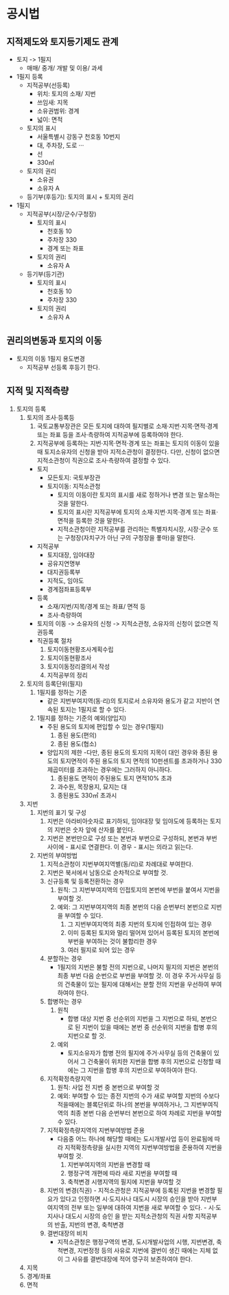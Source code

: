# 공시법
## 지적제도와 토지등기제도 관계
- 토지 -> 1필지
    - 매매/ 중개/ 개발 및 이용/ 과세
- 1필지 등록
    - 지적공부(선등록)
        - 위치: 토지의 소재/ 지번
        - 쓰임새: 지목
        - 소유권범위: 경계
        - 넓이: 면적
    - 토지의 표시
        - 서울특별시 강동구 천호동 10번지
        - 대, 주차장, 도로 ···
        - 선
        - 330㎡
    - 토지의 권리
        - 소유권
        - 소유자 A
    - 등기부(후등기): 토지의 표시 + 토지의 권리
- 1필지
    - 지적공부(시장/군수/구청장)
        - 토지의 표시
            - 천호동 10
            - 주차장 330
            - 경계 또는 좌표 
        - 토지의 권리
            - 소유자 A
    - 등기부(등기관)
        - 토지의 표시
            - 천호동 10
            - 주차장 330
        - 토지의 권리
            - 소유자 A
## 권리의변동과 토지의 이동
- 토지의 이동 1필지 용도변경
    - 지적공부 선등록 후등기 한다.
## 지적 및 지적측량
1. 토지의 등록
    1. 토지의 조사·등록등
        1. 국토교통부장관은 모든 토지에 대하여 필지별로 소재·지번·지목·면적·경계 또는 좌표 등을 조사·측량하여 지적공부에 등록하여야 한다.
        2. 지적공부에 등록하는 지번·지목·면적·경계 또는 좌표는 토지의 이동이 있을 때 토지소유자의 신청을 받아 지적소관청이 결정한다. 다만, 신청이 없으면 지적소관청이 직권으로 조사·측량하여 결정할 수 있다.
        - 토지
            - 모든토지: 국토부장관
            - 토지이동: 지적소관청 
                - 토지의 이동이란 토지의 표시를 새로 정하거나 변경 또는 말소하는 것을 말한다.
                - 토지의 표시란 지적공부에 토지의 소재·지번·지목·경계 또는 좌표·면적을 등록한 것을 말한다.
                - 지적소관청이란 지적공부를 관리하는 특별자치시장, 시장·군수 또는 구청장(자치구가 아닌 구의 구청장을 퐇마)을 말한다.
        - 지적공부
            - 토지대장, 임야대장
            - 공유지연명부
            - 대지권등록부
            - 지적도, 임야도
            - 경계점좌표등록부
        - 등록
            - 소재/지번/지목/경계 또는 좌표/ 면적 등
            - 조사·측량하여
        - 토지의 이동 -> 소유자의 신청 -> 지적소관청, 소유자의 신청이 없으면 직권등록
        - 직권등록 절차
            1. 토지이동현황조사계획수립
            2. 토지이동현황조사
            3. 토지이동정리결의서 작성
            4. 지적공부의 정리
    2. 토지의 등록단위(필지)
        1. 1필지를 정하는 기준
            - 같은 지번부여지역(동·리)의 토지로서 소유자와 용도가 같고 지반이 연속된 토지는 1필지로 할 수 있다.
        2. 1필지를 정하는 기준의 예외(양입지)
            - 주된 용도의 토지에 편입할 수 있는 경우(1필지)
                1. 종된 용도(편의)
                2. 종된 용도(협소)
            - 양입지의 제한
                -다만, 종된 용도의 토지의 지목이 대인 경우와 종된 용도의 토지면적이 주된 용도의 토지 면적의 10펀센트를 초과하거나 330제곱미터를 초과하는 경우에는 그러하지 아니하다.
                1. 종된용도 면적이 주된용도 토지 면적10% 초과
                2. 과수원, 목장용지, 묘지는 대
                3. 종된용도 330㎡ 초과시
    3. 지번
        1. 지번의 표기 및 구성
            1. 지번은 아라비아숫자로 표기하되, 임야대장 및 임야도에 등록하는 토지의 지번은 숫자 앞에 산자를 붙인다.
            2. 지번은 본번만으로 구성 또는 본번과 부번으로 구성하되, 본번과 부번사이에 - 표시로 연결한다. 이 경우 - 표시는 의라고 읽는다.
        2. 지번의 부여방법
            1. 지적소관청이 지번부여지역별(동/리)로 차례대로 부여한다.
            2. 지번은 북서에서 남동으로 순차적으로 부여할 것.
            3. 신규등록 및 등록전환하는 경우
                1. 원칙: 그 지번부여지역의 인접토지의 본번에 부번을 붙여서 지번을 부여할 것.
                2. 예외: 그 지번부여지역의 최종 본번의 다음 순번부터 본번으로 지번을 부여할 수 있다.
                    1. 그 지번부여지역의 최종 지번의 토지에 인접하여 있는 경우
                    2. 이미 등록된 토지와 멀리 떨어져 있어서 등록된 토지의 본번에 부번을 부여하는 것이 불합리한 경우
                    3. 여러 필지로 되어 있는 경우
            4. 분할하는 경우
                - 1필지의 지번은 불할 전의 지번으로, 나머지 필지의 지번은 본번의 최종 부번 다음 순번으로 부번을 부여할 것. 이 경우 주거·사무실 등의 건축물이 있는 필지에 대해서는 분할 전의 지번을 우선하여 부여하여야 한다.
            5. 합병하는 경우
                1. 원칙
                    - 합병 대상 지번 중 선순위의 지번을 그 지번으로 하되, 본번으로 된 지번이 있을 때에는 본번 중 선순위의 지번을 합병 후의 지번으로 할 것.
                2. 예외
                    - 토지소유자가 합병 전의 필지에 주거·사무실 등의 건축물이 있어서 그 건축물이 위치한 지번을 합병 후의 지번으로 신청할 때에는 그 지번을 합병 후의 지번으로 부여하여야 한다.
            6. 지적확정측량지역
                1. 원칙: 사업 전 지번 중 본번으로 부여할 것
                2. 예외: 부여할 수 있는 종전 지번의 수가 새로 부여할 지번의 수보다 적을때에는 
                블록단위로 하나의 본번을 부여하거나, 그 지번부여직역의 최종 본번 다음 순번부터 본번으로 하여 차례로 지번을 부여할 수 있다.
            7. 지적확정측량지역의 지번부여방법 준용
                - 다음중 어느 하나에 해당할 때에는 도시개발사업 등이 완료됨에 따라 지적확정측량을 실시한 지역의 지번부여방법을 준용하여 지번을 부여할 것.
                    1. 지번부여지역의 지번을 변경할 때
                    2. 행정구역 개편에 따라 새로 지번을 부여할 때
                    3. 축척변경 시행지역의 필지에 지번을 부여할 것
            8. 지번의 변경(직권)
                    - 지적소관청은 지적공부에 등록된 지번을 변경할 필요가 있다고 인정하면 시·도지사나 대도시 시장의 승인을 받아 지번부여지역의 전부 또는 일부에 대하여 지번을 새로 부여할 수 있다.
                    - 시·도지사나 대도시 시장의 승인 을 받는 지적소관청의 직권 사항 지적공부의 반출, 지번의 변경, 축척변경
            9. 결번대장의 비치
                - 지적소관청은 행정구역의 변경, 도시개발사업의 시행, 지번변경, 축척변경, 지번정정 등의 사유로 지번에 결번이 생긴 때에는 지체 없이 그 사유를 결번대장에 적어 영구히 보존하여야 한다.
    4. 지목
    5. 경계/좌표
    6. 면적